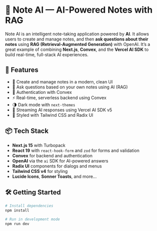 # 🧠 Note AI — AI-Powered Notes with RAG

Note AI is an intelligent note-taking application powered by **AI**. It allows users to create and manage notes, and then **ask questions about their notes** using **RAG (Retrieval-Augmented Generation)** with OpenAI. It’s a great example of combining **Next.js**, **Convex**, and the **Vercel AI SDK** to build real-time, full-stack AI experiences.

## 🚀 Features

- 📝 Create and manage notes in a modern, clean UI
- 🤖 Ask questions based on your own notes using AI (RAG)
- 🔐 Authentication with Convex
- ⚡ Real-time, serverless backend using Convex
- 🌗 Dark mode with `next-themes`
- 💬 Streaming AI responses using Vercel AI SDK v5
- 🎨 Styled with Tailwind CSS and Radix UI

## 📦 Tech Stack

- **Next.js 15** with Turbopack
- **React 19** with `react-hook-form` and `zod` for forms and validation
- **Convex** for backend and authentication
- **OpenAI** via the `ai` SDK for AI-powered answers
- **Radix UI** components for dialogs and menus
- **Tailwind CSS v4** for styling
- **Lucide Icons**, **Sonner Toasts**, and more...

## 🛠️ Getting Started

```bash
# Install dependencies
npm install

# Run in development mode
npm run dev
```
